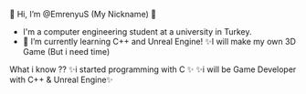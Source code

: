   👋 Hi, I’m @EmrenyuS (My Nickname) 👋
 - I'm a computer engineering student at a university in Turkey.
 - 🌱 I’m currently learning C++ and Unreal Engine!
  ✨I will make my own 3D Game (But i need time)
  
  What i know ??
  ✨i started programming with C ✨
  ✨i will be Game Developer with C++ & Unreal Engine✨

